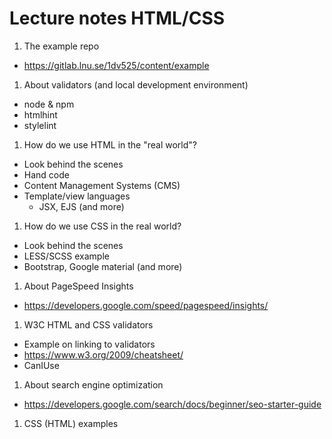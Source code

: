 Lecture notes HTML/CSS
========================


1. The example repo
  * https://gitlab.lnu.se/1dv525/content/example

1. About validators (and local development environment)
  * node & npm
  * htmlhint
  * stylelint

1. How do we use HTML in the "real world"?
  * Look behind the scenes
  * Hand code
  * Content Management Systems (CMS)
  * Template/view languages
    * JSX, EJS (and more)

1. How do we use CSS in the real world?
  * Look behind the scenes
  * LESS/SCSS example
  * Bootstrap, Google material (and more)

1. About PageSpeed Insights
  * https://developers.google.com/speed/pagespeed/insights/

1. W3C HTML and CSS validators
  * Example on linking to validators
  * https://www.w3.org/2009/cheatsheet/
  * CanIUse

1. About search engine optimization
  * https://developers.google.com/search/docs/beginner/seo-starter-guide

1. CSS (HTML) examples
